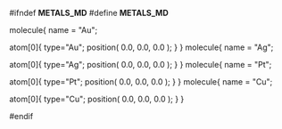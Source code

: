 #ifndef __METALS_MD__
#define __METALS_MD__

molecule{
  name = "Au";
  
  atom[0]{
     type="Au";
     position( 0.0, 0.0, 0.0 );
  }
}
molecule{
  name = "Ag";
  
  atom[0]{
     type="Ag";
     position( 0.0, 0.0, 0.0 );
  }
}
molecule{
  name = "Pt";
  
  atom[0]{
     type="Pt";
     position( 0.0, 0.0, 0.0 );
  }
}
molecule{
  name = "Cu";
  
  atom[0]{
     type="Cu";
     position( 0.0, 0.0, 0.0 );
  }
}


#endif
